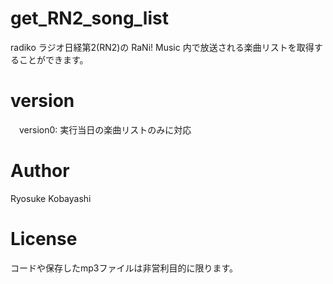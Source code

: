 # get_RN2_song_list
radiko ラジオ日経第2(RN2)の RaNi! Music 内で放送される楽曲リストを取得することができます。<br>

# version
&emsp;version0: 実行当日の楽曲リストのみに対応<br>

# Author
Ryosuke Kobayashi<br>

# License
コードや保存したmp3ファイルは非営利目的に限ります。<br>
